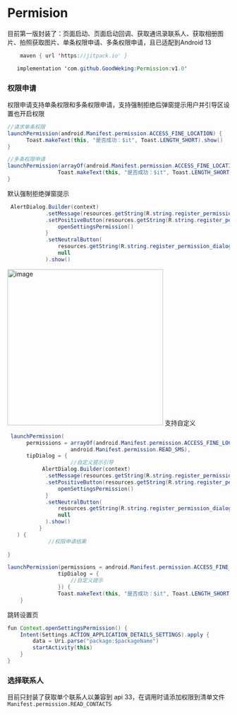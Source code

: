 # Permision
目前第一版封装了：页面启动、页面启动回调、获取通讯录联系人、获取相册图片、拍照获取图片、单条权限申请、多条权限申请，且已适配到Android 13
```java
    maven { url 'https://jitpack.io' }
```
```java
   implementation 'com.github.GoodWeking:Permission:v1.0'
```

### 权限申请
权限申请支持单条权限和多条权限申请，支持强制拒绝后弹窗提示用户并引导区设置也开启权限
```java
//请求单条权限
launchPermission(android.Manifest.permission.ACCESS_FINE_LOCATION) {
      Toast.makeText(this, "是否成功：$it", Toast.LENGTH_SHORT).show()
}
```
```java
//多条权限申请
launchPermission(arrayOf(android.Manifest.permission.ACCESS_FINE_LOCATION,  android.Manifest.permission.READ_SMS)) {
                Toast.makeText(this, "是否成功：$it", Toast.LENGTH_SHORT).show()
}
```
默认强制拒绝弹窗提示
```java
 AlertDialog.Builder(context)
            .setMessage(resources.getString(R.string.register_permission_dialog_msg))
            .setPositiveButton(resources.getString(R.string.register_permission_dialog_confirm)) { _, _ ->
                openSettingsPermission()
            }
            .setNeutralButton(
                resources.getString(R.string.register_permission_dialog_cancel),
                null
            ).show()
```
<img width="353" alt="image" src="https://user-images.githubusercontent.com/106650697/225846135-73860917-d662-44a1-8936-c3f7d44eb7bf.png">
支持自定义

```java
 launchPermission(
      permissions = arrayOf(android.Manifest.permission.ACCESS_FINE_LOCATION,
                    android.Manifest.permission.READ_SMS),
      tipDialog = {
                    //自定义提示引导
           AlertDialog.Builder(context)
            .setMessage(resources.getString(R.string.register_permission_dialog_msg))
            .setPositiveButton(resources.getString(R.string.register_permission_dialog_confirm)) { _, _ ->
                openSettingsPermission()
            }
            .setNeutralButton(
                resources.getString(R.string.register_permission_dialog_cancel),
                null
            ).show()
          }
   ) {
             //权限申请结果   
             
}

```
```java
launchPermission(permissions = android.Manifest.permission.ACCESS_FINE_LOCATION,
                tipDialog = {
                    //自定义提示
                }) {
                Toast.makeText(this, "是否成功：$it", Toast.LENGTH_SHORT).show()
    }
```
跳转设置页
```java
fun Context.openSettingsPermission() {
    Intent(Settings.ACTION_APPLICATION_DETAILS_SETTINGS).apply {
        data = Uri.parse("package:$packageName")
        startActivity(this)
    }
}
```

### 选择联系人
目前只封装了获取单个联系人以兼容到 api 33，在调用时请添加权限到清单文件 `Manifest.permission.READ_CONTACTS`

